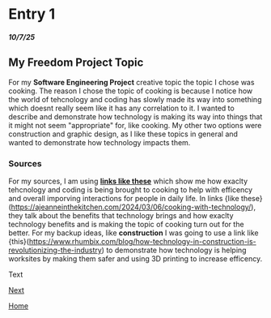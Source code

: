 # Entry 1
##### 10/7/25
## My Freedom Project Topic
For my **Software Engineering Project** creative topic the topic I chose was cooking. The reason I chose the topic of cooking is because I notice how the world of tehcnology and coding has slowly made its way into something which doesnt really seem like it has any correlation to it. I wanted to describe and demonstrate how technology is making its way into things that it might not seem "appropriate" for, like cooking. My other two options were construction and graphic design, as I like these topics in general and wanted to demonstrate how technology impacts them.

### Sources
For my sources, I am using **[links like these](https://kosciuskoconnect.com/blog/how-technology-is-changing-the-way-we-cook/)** which show me how exaclty tehcnology and coding is being brought to cooking to help with efficency and overall imporving interactions for people in daily life. In links {like these}(https://ajeanneinthekitchen.com/2024/03/06/cooking-with-technology/), they talk about the benefits that technology brings and how exaclty technology benefits and is making the topic of cooking turn out for the better. For my backup ideas, like **construction** I was going to use a link like {this}(https://www.rhumbix.com/blog/how-technology-in-construction-is-revolutionizing-the-industry) to demonstrate how technology is helping worksites by making them safer and using 3D printing to increase efficency.

Text

[Next](entry02.md)

[Home](../README.md)
